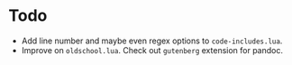 # Todo

- Add line number and maybe even regex options to `code-includes.lua`.
- Improve on `oldschool.lua`. Check out `gutenberg` extension for pandoc.
